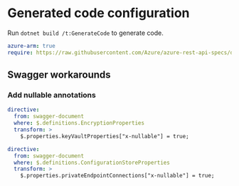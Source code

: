 # Generated code configuration

Run `dotnet build /t:GenerateCode` to generate code.

``` yaml
azure-arm: true
require: https://raw.githubusercontent.com/Azure/azure-rest-api-specs/d302c82f32daec0feb68cd7d68d45ba898b67ee7/specification/appconfiguration/resource-manager/readme.md
```

## Swagger workarounds

### Add nullable annotations

``` yaml
directive:
  from: swagger-document
  where: $.definitions.EncryptionProperties
  transform: >
    $.properties.keyVaultProperties["x-nullable"] = true;
````


``` yaml
directive:
  from: swagger-document
  where: $.definitions.ConfigurationStoreProperties
  transform: >
    $.properties.privateEndpointConnections["x-nullable"] = true;
````